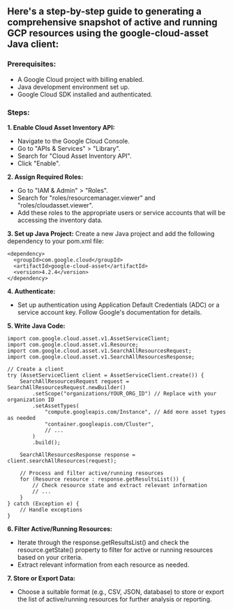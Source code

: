## Here's a step-by-step guide to generating a comprehensive snapshot of active and running GCP resources using the google-cloud-asset Java client:

### Prerequisites:
  - A Google Cloud project with billing enabled.
  - Java development environment set up.
  - Google Cloud SDK installed and authenticated.

### Steps:
**1. Enable Cloud Asset Inventory API:**
- Navigate to the Google Cloud Console.
- Go to "APIs & Services" > "Library".
- Search for "Cloud Asset Inventory API".
- Click "Enable".

**2. Assign Required Roles:**
- Go to "IAM & Admin" > "Roles".
- Search for "roles/resourcemanager.viewer" and "roles/cloudasset.viewer".
- Add these roles to the appropriate users or service accounts that will be accessing the inventory data.

**3. Set up Java Project:**
Create a new Java project and add the following dependency to your pom.xml file:

```
<dependency>
  <groupId>com.google.cloud</groupId>
  <artifactId>google-cloud-asset</artifactId>
  <version>4.2.4</version>
</dependency>
```
    
**4. Authenticate:**
- Set up authentication using Application Default Credentials (ADC) or a service account key. Follow Google's documentation for details.

**5. Write Java Code:** 

```
import com.google.cloud.asset.v1.AssetServiceClient;
import com.google.cloud.asset.v1.Resource;
import com.google.cloud.asset.v1.SearchAllResourcesRequest;
import com.google.cloud.asset.v1.SearchAllResourcesResponse;

// Create a client
try (AssetServiceClient client = AssetServiceClient.create()) {
    SearchAllResourcesRequest request = SearchAllResourcesRequest.newBuilder()
        .setScope("organizations/YOUR_ORG_ID") // Replace with your organization ID
        .setAssetTypes(
            "compute.googleapis.com/Instance", // Add more asset types as needed
            "container.googleapis.com/Cluster",
            // ...
        )
        .build();

    SearchAllResourcesResponse response = client.searchAllResources(request);

    // Process and filter active/running resources
    for (Resource resource : response.getResultsList()) {
        // Check resource state and extract relevant information
        // ...
    }
} catch (Exception e) {
    // Handle exceptions
}
```

**6. Filter Active/Running Resources:**
- Iterate through the response.getResultsList() and check the resource.getState() property to filter for active or running resources based on your criteria.
- Extract relevant information from each resource as needed.

**7. Store or Export Data:**
- Choose a suitable format (e.g., CSV, JSON, database) to store or export the list of active/running resources for further analysis or reporting.

